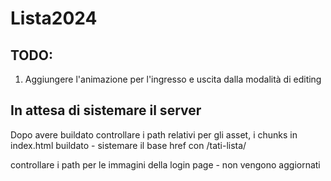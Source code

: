 # Lista2024

## TODO:

1) Aggiungere l'animazione per l'ingresso e uscita dalla modalità di editing


## In attesa di sistemare il server

Dopo avere buildato controllare i path relativi per gli asset, i chunks
in index.html buildato - sistemare il base href con /tati-lista/

controllare i path per le immagini della login page - non vengono aggiornati

